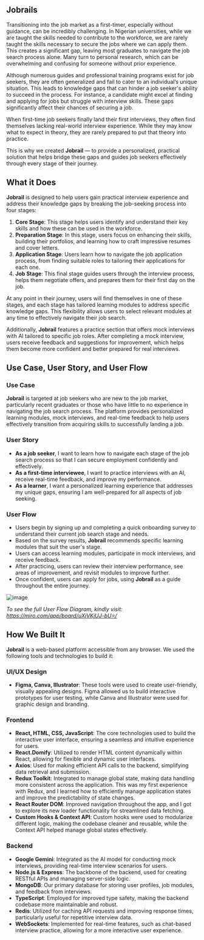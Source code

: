 ## Jobrails

Transitioning into the job market as a first-timer, especially without guidance, can be incredibly challenging. In Nigerian universities, while we are taught the skills needed to contribute to the workforce, we are rarely taught the skills necessary to secure the jobs where we can apply them. This creates a significant gap, leaving most graduates to navigate the job search process alone. Many turn to personal research, which can be overwhelming and confusing for someone without prior experience.

Although numerous guides and professional training programs exist for job seekers, they are often generalized and fail to cater to an individual’s unique situation. This leads to knowledge gaps that can hinder a job seeker's ability to succeed in the process. For instance, a candidate might excel at finding and applying for jobs but struggle with interview skills. These gaps significantly affect their chances of securing a job.

When first-time job seekers finally land their first interviews, they often find themselves lacking real-world interview experience. While they may know what to expect in theory, they are rarely prepared to put that theory into practice.

This is why we created **Jobrail** — to provide a personalized, practical solution that helps bridge these gaps and guides job seekers effectively through every stage of their journey.

## What it Does

**Jobrail** is designed to help users gain practical interview experience and address their knowledge gaps by breaking the job-seeking process into four stages:

1. **Core Stage**: This stage helps users identify and understand their key skills and how these can be used in the workforce.
2. **Preparation Stage**: In this stage, users focus on enhancing their skills, building their portfolios, and learning how to craft impressive resumes and cover letters.
3. **Application Stage**: Users learn how to navigate the job application process, from finding suitable roles to tailoring their applications for each one.
4. **Job Stage**: This final stage guides users through the interview process, helps them negotiate offers, and prepares them for their first day on the job.

At any point in their journey, users will find themselves in one of these stages, and each stage has tailored learning modules to address specific knowledge gaps. This flexibility allows users to select relevant modules at any time to effectively navigate their job search.

Additionally, **Jobrail** features a practice section that offers mock interviews with AI tailored to specific job roles. After completing a mock interview, users receive feedback and suggestions for improvement, which helps them become more confident and better prepared for real interviews.

## Use Case, User Story, and User Flow

### Use Case

**Jobrail** is targeted at job seekers who are new to the job market, particularly recent graduates or those who have little to no experience in navigating the job search process. The platform provides personalized learning modules, mock interviews, and real-time feedback to help users effectively transition from acquiring skills to successfully landing a job.

### User Story

- **As a job seeker**, I want to learn how to navigate each stage of the job search process so that I can secure employment confidently and effectively.
- **As a first-time interviewee**, I want to practice interviews with an AI, receive real-time feedback, and improve my performance.
- **As a learner**, I want a personalized learning experience that addresses my unique gaps, ensuring I am well-prepared for all aspects of job seeking.

### User Flow

- Users begin by signing up and completing a quick onboarding survey to understand their current job search stage and needs.
- Based on the survey results, **Jobrail** recommends specific learning modules that suit the user's stage.
- Users can access learning modules, participate in mock interviews, and receive feedback.
- After practicing, users can review their interview performance, see areas of improvement, and revisit modules to improve further.
- Once confident, users can apply for jobs, using **Jobrail** as a guide throughout the entire journey.

![image](https://github.com/user-attachments/assets/8c19dd68-26dc-4605-b407-f052ee662ccf)

*To see the full User Flow Diagram, kindly visit: https://miro.com/app/board/uXjVKjUJ-bU=/*  

## How We Built It

**Jobrail** is a web-based platform accessible from any browser. We used the following tools and technologies to build it:

### UI/UX Design
- **Figma, Canva, Illustrator**: These tools were used to create user-friendly, visually appealing designs. Figma allowed us to build interactive prototypes for user testing, while Canva and Illustrator were used for graphic design and branding.

### Frontend
- **React, HTML, CSS, JavaScript**: The core technologies used to build the interactive user interface, ensuring a seamless and intuitive experience for users.
- **React.Domify**: Utilized to render HTML content dynamically within React, allowing for flexible and dynamic user interfaces.
- **Axios**: Used for making efficient API calls to the backend, simplifying data retrieval and submission.
- **Redux Toolkit**: Integrated to manage global state, making data handling more consistent across the application. This was my first experience with Redux, and I learned how to efficiently manage application states and improve the predictability of state changes.
- **React Router DOM**: Improved navigation throughout the app, and I got to explore its new loader functionality for streamlined data fetching.
- **Custom Hooks & Context API**: Custom hooks were used to modularize different logic, making the codebase cleaner and reusable, while the Context API helped manage global states effectively.

### Backend
- **Google Gemini**: Integrated as the AI model for conducting mock interviews, providing real-time interview scenarios for users.
- **Node.js & Express**: The backbone of the backend, used for creating RESTful APIs and managing server-side logic.
- **MongoDB**: Our primary database for storing user profiles, job modules, and feedback from interviews.
- **TypeScript**: Employed for improved type safety, making the backend codebase more maintainable and robust.
- **Redis**: Utilized for caching API requests and improving response times, particularly useful for repetitive interview data.
- **WebSockets**: Implemented for real-time features, such as chat-based interview practice, allowing for a more interactive user experience.
